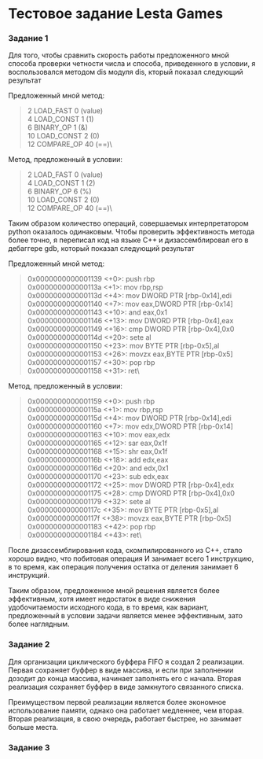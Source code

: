 # Тестовое задание Lesta Games

### Задание 1

Для того, чтобы сравнить скорость работы предложенного мной способа проверки четности числа и способа, приведенного в условии, я воспользовался методом dis модуля dis, кторый показал следующий результат

Предложенный мной метод:
>2 LOAD_FAST                0 (value)\
  4 LOAD_CONST               1 (1)\
  6 BINARY_OP                1 (&)\
  10 LOAD_CONST               2 (0)\
  12 COMPARE_OP              40 (==)\

Метод, предложенный в условии:
>2 LOAD_FAST                0 (value)\
  4 LOAD_CONST               1 (2)\
  6 BINARY_OP                6 (%)\
  10 LOAD_CONST               2 (0)\
  12 COMPARE_OP              40 (==)\

Таким образом количество операций, совершаемых интерпретатором python оказалось одинаковым. Чтобы проверить эффективность метода более точно, я переписал код на языке C++ и дизассемблировал его в дебаггере gdb, который показал следующий результат

Предложенный мной метод:
>0x0000000000001139 <+0>:     push   rbp\
   0x000000000000113a <+1>:     mov    rbp,rsp\
   0x000000000000113d <+4>:     mov    DWORD PTR [rbp-0x14],edi\
   0x0000000000001140 <+7>:     mov    eax,DWORD PTR [rbp-0x14]\
   0x0000000000001143 <+10>:    and    eax,0x1\
   0x0000000000001146 <+13>:    mov    DWORD PTR [rbp-0x4],eax\
   0x0000000000001149 <+16>:    cmp    DWORD PTR [rbp-0x4],0x0\
   0x000000000000114d <+20>:    sete   al\
   0x0000000000001150 <+23>:    mov    BYTE PTR [rbp-0x5],al\
   0x0000000000001153 <+26>:    movzx  eax,BYTE PTR [rbp-0x5]\
   0x0000000000001157 <+30>:    pop    rbp\
   0x0000000000001158 <+31>:    ret\

Метод, предложенный в условии:
>0x0000000000001159 <+0>:     push   rbp\
   0x000000000000115a <+1>:     mov    rbp,rsp\
   0x000000000000115d <+4>:     mov    DWORD PTR [rbp-0x14],edi\
   0x0000000000001160 <+7>:     mov    edx,DWORD PTR [rbp-0x14]\
   0x0000000000001163 <+10>:    mov    eax,edx\
   0x0000000000001165 <+12>:    sar    eax,0x1f\
   0x0000000000001168 <+15>:    shr    eax,0x1f\
   0x000000000000116b <+18>:    add    edx,eax\
   0x000000000000116d <+20>:    and    edx,0x1\
   0x0000000000001170 <+23>:    sub    edx,eax\
   0x0000000000001172 <+25>:    mov    DWORD PTR [rbp-0x4],edx\
   0x0000000000001175 <+28>:    cmp    DWORD PTR [rbp-0x4],0x0\
   0x0000000000001179 <+32>:    sete   al\
   0x000000000000117c <+35>:    mov    BYTE PTR [rbp-0x5],al\
   0x000000000000117f <+38>:    movzx  eax,BYTE PTR [rbp-0x5]\
   0x0000000000001183 <+42>:    pop    rbp\
   0x0000000000001184 <+43>:    ret\

После дизассемблирования кода, скомпилированного из C++, стало хорошо видно, что побитовая операция И занимает всего 1 инструкцию, в то время, как операция получения остатка от деления занимает 6 инструкций.

Таким образом, предложенное мной решения является более эффективным, хотя имеет недостаток в виде снижения удобочитаемости исходного кода, в то время, как вариант, предложенный в условии задачи является менее эффективным, зато более наглядным.

### Задание 2

Для организации циклического буффера FIFO я создал 2 реализации. Первая сохраняет буффер в виде массива, и если при заполнении дозодит до конца массива, начинает заполнять его с начала. Вторая реализация сохраняет буффер в виде замкнутого связанного списка. 

Преимуществом первой реализации является более экономное использование памяти, однако она работает медленнее, чем вторая. Вторая реализация, в свою очередь, работает быстрее, но занимает больше места.

### Задание 3

